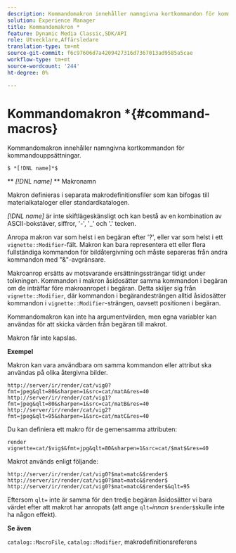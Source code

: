 ```yaml
---
description: Kommandomakron innehåller namngivna kortkommandon för kommandouppsättningar.
solution: Experience Manager
title: Kommandomakron *
feature: Dynamic Media Classic,SDK/API
role: Utvecklare,Affärsledare
translation-type: tm+mt
source-git-commit: f6c97606d7a4209427316d7367013ad9585a5cae
workflow-type: tm+mt
source-wordcount: '244'
ht-degree: 0%

---
```



# Kommandomakron *{#command-macros}

Kommandomakron innehåller namngivna kortkommandon för kommandouppsättningar.

`$ *[!DNL name]*$`

** *[!DNL name]* ** Makronamn

Makron definieras i separata makrodefinitionsfiler som kan bifogas till materialkataloger eller standardkatalogen.

*[!DNL name]* är inte skiftlägeskänsligt och kan bestå av en kombination av ASCII-bokstäver, siffror, &#39;-&#39;, &#39;_&#39; och &#39;.&#39; tecken.

Anropa makron var som helst i en begäran efter &#39;?&#39;, eller var som helst i ett `vignette::Modifier`-fält. Makron kan bara representera ett eller flera fullständiga kommandon för bildåtergivning och måste separeras från andra kommandon med &quot;&amp;&quot;-avgränsare.

Makroanrop ersätts av motsvarande ersättningssträngar tidigt under tolkningen. Kommandon i makron åsidosätter samma kommandon i begäran om de inträffar före makroanropet i begäran. Detta skiljer sig från `vignette::Modifier`, där kommandon i begärandesträngen alltid åsidosätter kommandon i `vignette::Modifier`-strängen, oavsett positionen i begäran.

Kommandomakron kan inte ha argumentvärden, men egna variabler kan användas för att skicka värden från begäran till makrot.

Makron får inte kapslas.

**Exempel**

Makron kan vara användbara om samma kommandon eller attribut ska användas på olika återgivna bilder.

`http://server/ir/render/cat/vig0?fmt=jpeg&qlt=80&sharpen=1&src=cat/matA&res=40 http://server/ir/render/cat/vig1?fmt=jpeg&qlt=80&sharpen=1&src=cat/matB&res=40 http://server/ir/render/cat/vig2?fmt=jpeg&qlt=95&sharpen=1&src=cat/matC&res=40`

Du kan definiera ett makro för de gemensamma attributen:

`render vignette=cat/$vig$&fmt=jpg&qlt=80&sharpen=1&src=cat/$mat$&res=40`

Makrot används enligt följande:

`http://server/ir/render/cat/vig0?$mat=matc&$render$ http://server/ir/render/cat/vig0?$mat=matc&$render$ http://server/ir/render/cat/vig0?$mat=matc&$render$&qlt=95`

Eftersom `qlt=` inte är samma för den tredje begäran åsidosätter vi bara värdet efter att makrot har anropats (att ange `qlt=`*innan* `$render$`skulle inte ha någon effekt).

**Se även**

`catalog::MacroFile`,  `catalog::Modifier`, makrodefinitionsreferens

<!--<a id="section_297B7FCB285F4891AA76DF8393089931"></a>-->


